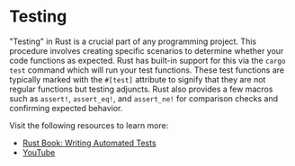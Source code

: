 # Testing

"Testing" in Rust is a crucial part of any programming project. This procedure involves creating specific scenarios to determine whether your code functions as expected. Rust has built-in support for this via the `cargo test` command which will run your test functions. These test functions are typically marked with the `#[test]` attribute to signify that they are not regular functions but testing adjuncts. Rust also provides a few macros such as `assert!`, `assert_eq!`, and `assert_ne!` for comparison checks and confirming expected behavior.

Visit the following resources to learn more:

- [Rust Book: Writing Automated Tests](https://doc.rust-lang.org/book/ch11-00-testing.html)
- [YouTube](https://www.youtube.com/watch?v=8XaVlL3lObQ)
